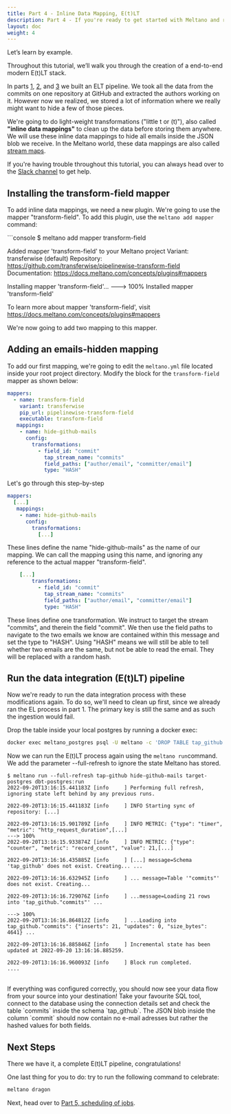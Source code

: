 ```yaml
---
title: Part 4 - Inline Data Mapping, E(t)LT
description: Part 4 - If you're ready to get started with Meltano and run an EL[T] pipeline with a data source and destination of your choosing, you've come to the right place!
layout: doc
weight: 4
---
```



Let’s learn by example.

Throughout this tutorial, we’ll walk you through the creation of a end-to-end modern E(t)LT stack.

In parts [1](/getting-started/part1), [2](/getting-started/part2), and [3](/getting-started/part3) we built an ELT pipeline. We took all the data from the commits on one repository at GitHub and extracted the authors working on it. However now we realized, we stored a lot of information where we really might want to hide a few of those pieces.

We're going to do light-weight transformations ("little t or (t)"), also called **"inline data mappings"** to clean up the data before storing them anywhere. We will use these inline data mappings to hide all emails inside the JSON blob we receive. In the Meltano world, these data mappings are also called [stream maps](https://sdk.meltano.com/en/latest/stream_maps.html).

<div class="notification is-success">
    <p>If you're having trouble throughout this tutorial, you can always head over to the <a href="https://meltano.com/slack">Slack channel</a> to get help.</p>
</div>


## Installing the transform-field mapper
To add inline data mappings, we need a new plugin. We're going to use the mapper "transform-field". To add this plugin, use the `meltano add mapper` command:

<div class="termy">
```console
$ meltano add mapper transform-field

Added mapper 'transform-field' to your Meltano project
Variant:        transferwise (default)
Repository:     https://github.com/transferwise/pipelinewise-transform-field
Documentation:  https://docs.meltano.com/concepts/plugins#mappers

Installing mapper 'transform-field'...
---> 100%
Installed mapper 'transform-field'

To learn more about mapper 'transform-field', visit https://docs.meltano.com/concepts/plugins#mappers
</div>

We're now going to add two mapping to this mapper.

## Adding an emails-hidden mapping
To add our first mapping, we're going to edit the `meltano.yml` file located inside your root project directory. Modify the block for the `transform-field` mapper as shown below:

```yaml
mappers:
  - name: transform-field
    variant: transferwise
    pip_url: pipelinewise-transform-field
    executable: transform-field
   mappings:
    - name: hide-github-mails
      config:
        transformations:
          - field_id: "commit"
            tap_stream_name: "commits"
            field_paths: ["author/email", "committer/email"]
            type: "HASH"
```
Let's go through this step-by-step

```yaml
mappers:
  [...]
   mappings:
    - name: hide-github-mails
      config:
        transformations:
          [...]
```
These lines define the name "hide-github-mails" as the name of our mapping. We can call the mapping using this name, and ignoring any reference to the actual mapper "transform-field".

```yaml
    [...]
        transformations:
          - field_id: "commit"
            tap_stream_name: "commits"
            field_paths: ["author/email", "committer/email"]
            type: "HASH"
```
These lines define one transformation. We instruct to target the stream "commits", and therein the field "commit". We then use the field paths to navigate to the two emails we know are contained within this message and set the type to "HASH". Using "HASH" means we will still be able to tell whether two emails are the same, but not be able to read the email. They will be replaced with a random hash.

## Run the data integration (E(t)LT) pipeline
Now we're ready to run the data integration process with these modifications again. To do so, we'll need to clean up first, since we already ran the EL process in part 1. The primary key is still the same and as such the ingestion would fail.

Drop the table inside your local postgres by running a docker exec:

```bash
docker exec meltano_postgres psql -U meltano -c 'DROP TABLE tap_github.commits; DROP TABLE analytics.authors;'
```

Now we can run the E(t)LT process again using the `meltano run`command. We add the parameter --full-refresh to ignore the state Meltano has stored.

<div class="termy">

```console
$ meltano run --full-refresh tap-github hide-github-mails target-postgres dbt-postgres:run
2022-09-20T13:16:15.441183Z [info     ] Performing full refresh, ignoring state left behind by any previous runs.

2022-09-20T13:16:15.441183Z [info     ] INFO Starting sync of repository: [...]

2022-09-20T13:16:15.901789Z [info     ] INFO METRIC: {"type": "timer", "metric": "http_request_duration",[...]
---> 100%
2022-09-20T13:16:15.933874Z [info     ] INFO METRIC: {"type": "counter", "metric": "record_count", "value": 21,[...]

2022-09-20T13:16:16.435885Z [info     ] [...] message=Schema 'tap_github' does not exist. Creating... ...

2022-09-20T13:16:16.632945Z [info     ] ... message=Table '"commits"' does not exist. Creating...

2022-09-20T13:16:16.729076Z [info     ] ...message=Loading 21 rows into 'tap_github."commits"' ...

---> 100%
2022-09-20T13:16:16.864812Z [info     ] ...Loading into tap_github."commits": {"inserts": 21, "updates": 0, "size_bytes": 4641} ...

2022-09-20T13:16:16.885846Z [info     ] Incremental state has been updated at 2022-09-20 13:16:16.885259.

2022-09-20T13:16:16.960093Z [info     ] Block run completed.           ....
```
</div>
<br />
If everything was configured correctly, you should now see your data flow from your source into your destination! Take your favourite SQL tool, connect to the database using the connection details set and check the table `commits` inside the schema `tap_github`. The JSON blob inside the column `commit` should now contain no e-mail adresses but rather the hashed values for both fields.

## Next Steps
There we have it, a complete E(t)LT pipeline, congratulations!

One last thing for you to do: try to run the following command to celebrate:

```bash
meltano dragon
```

Next, head over to [Part 5, scheduling of jobs](/getting-started/#schedule-pipelines-to-run-regularly).

<script src="/js/termynal.js"></script>
<script src="/js/termy_custom.js"></script>
